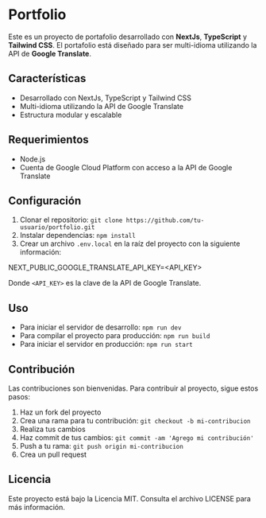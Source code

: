# Portfolio

Este es un proyecto de portafolio desarrollado con **NextJs**, **TypeScript** y **Tailwind CSS**. El portafolio está diseñado para ser multi-idioma utilizando la API de **Google Translate**.

## Características

- Desarrollado con NextJs, TypeScript y Tailwind CSS
- Multi-idioma utilizando la API de Google Translate
- Estructura modular y escalable

## Requerimientos

- Node.js
- Cuenta de Google Cloud Platform con acceso a la API de Google Translate

## Configuración

1. Clonar el repositorio: `git clone https://github.com/tu-usuario/portfolio.git`
2. Instalar dependencias: `npm install`
3. Crear un archivo `.env.local` en la raíz del proyecto con la siguiente información:


NEXT_PUBLIC_GOOGLE_TRANSLATE_API_KEY=<API_KEY>


Donde `<API_KEY>` es la clave de la API de Google Translate.

## Uso

- Para iniciar el servidor de desarrollo: `npm run dev`
- Para compilar el proyecto para producción: `npm run build`
- Para iniciar el servidor en producción: `npm run start`

## Contribución

Las contribuciones son bienvenidas. Para contribuir al proyecto, sigue estos pasos:

1. Haz un fork del proyecto
2. Crea una rama para tu contribución: `git checkout -b mi-contribucion`
3. Realiza tus cambios
4. Haz commit de tus cambios: `git commit -am 'Agrego mi contribución'`
5. Push a tu rama: `git push origin mi-contribucion`
6. Crea un pull request

## Licencia

Este proyecto está bajo la Licencia MIT. Consulta el archivo LICENSE para más información.


